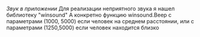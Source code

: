 *Звук в приложении*
Для реализации неприятного звука я нашел библиотеку "winsound"
А конкретно функцию winsound.Beep с параметрами (1000, 5000) если человек на среднем расстоянии, или с параметрами (1250,5000) если человек находится близко
